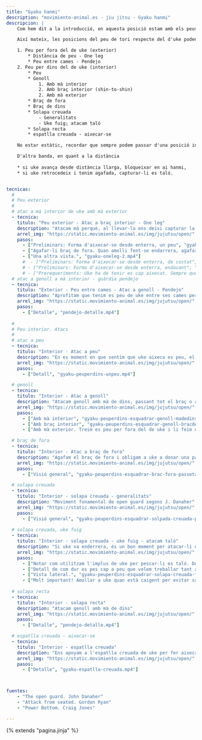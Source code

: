 ```yaml
---
title: "Gyaku hanmi"
description: "movimiento-animal.es - jiu jitsu - Gyaku hanmi"
descripcion: |
    Com hem dit a la introducció, en aquesta posició estam amb els peus contraris devant, p.e. tori té el peu esquerra devant i uke el dret.

    Així mateix, les posicions del peu de tori respecte del d'uke poden ser:

    1. Peu per fora del de uke (exterior)
        * Distància de peu - One leg
        * Peu entre cames - Pendejo
    2. Peu per dins del de uke (interior)
        * Peu 
        * Genoll
            1. Amb mà interior
            2. Amb braç interior (shin-to-shin)
            2. Amb mà exterior
        * Braç de fora
        * Braç de dins
        * Solapa creuada
            - Generalitats
            - Uke fuig; atacam taló
        * Solapa recta
        * espatlla creuada - aixecar-se

    No estar estàtic, recordar que sempre podem passar d'una posició interior a una exterior o a l'inrevés, mogent el nostre peu.

    D'altra banda, en quant a la distància
    
    * si uke avança desde distància llarga, bloqueixar en ai hanmi, 
    * si uke retrocedeix i tenim agafada, capturar-li es taló.


tecnicas: 
  #
  # Peu exterior
  #
  # atac a mà interior de uke amb mà exterior 
  - tecnica:
    titulo: "Peu exterior - Atac a braç interior - One leg"
    description: "Atacam mà perquè, al llevar-la ens deixi capturar la cama adelantada. Per més informació, veure l'apartat de shooting"
    arrel_img: "https://static.movimiento-animal.es/img/jujutsu/open/" 
    pasos:
      - ["Preliminars: Forma d'aixecar-se desde enterra, un peu", "gyaku-aixecarse-unpeu.mp4"]
      - ["Agafar-li braç de fora. Quan amolli fent-se endarrera, agafar-li genoll amb mà de fora i fer-li es one leg.", "gyaku-oneleg.mp4"]
      - ["Una altra vista.", "gyaku-oneleg-2.mp4"]
      #  - ["Preliminars: Forma d'aixecar-se desde enterra, de costat", "guaku-aixecarse-decostat.mp4"]
      # - ["Preliminars: Forma d'aixecar-se desde enterra, endavant", "gyaku-aixecarse-endavant.mp4"]
      # - ["Prerequeriments: Uke ha de tenir es cap aixecat. Sempre que uke aixequi es cap, atacar-li amb shots. Castigar-lo.", "gyaku-aixecarse-capalt.mp4"]
  # atac a genoll a mà interior - guàrdia pendejo
  - tecnica:
    titulo: "Exterior - Peu entre cames - Atac a genoll - Pendejo"
    description: "Aprofitam que tenim es peu de uke entre ses cames per fer-li la guàrdia pendejo. Molta més informació de la [guàrdia pendejo](/jujutsu/open/pendejo/)."
    arrel_img: "https://static.movimiento-animal.es/img/jujutsu/open/" 
    pasos:
      - ["Detalle", "pendejo-detalle.mp4"]
  
  #
  # Peu interior. Atacs
  #
  # atac a peu
  - tecnica:
    titulo: "Interior - Atac a peu"
    description: "En es moment en que sentim que uke aixeca es peu, el seguim amb es nostre i li agafam."
    arrel_img: "https://static.movimiento-animal.es/img/jujutsu/open/" 
    pasos:
      - ["Detall", "gyaku-peuperdins-unpeu.mp4"]

  # genoll
  - tecnica:
    titulo: "Interior - Atac a genoll"
    description: "Atacam genoll amb mà de dins, passant tot el braç o amb la mà de fora."
    arrel_img: "https://static.movimiento-animal.es/img/jujutsu/open/" 
    pasos:
      - ["Amb mà interior", "gyaku-peuperdins-esquadrar-genoll-madedins.mp4"]
      - ["Amb braç interior", "gyaku-peuperdins-esquadrar-genoll-bracdedins.mp4"]
      - ["Amb mà exterior. Treim es peu per fora del de uke i li feim one leg", "gyaku-oneleg-2.mp4"]

  # braç de fora
  - tecnica:
    titulo: "Interior - Atac a braç de fora"
    description: "Agafam el braç de fora i obligam a uke a donar una pasa"
    arrel_img: "https://static.movimiento-animal.es/img/jujutsu/open/" 
    pasos:
      - ["Visió general", "gyaku-peuperdins-esquadrar-brac-fora-passeta.mp4"]

  # solapa creuada
  - tecnica:
    titulo: "Interior - solapa creuada - generalitats"
    description: "Moviment fonamental de open guard segons J. Danaher"
    arrel_img: "https://static.movimiento-animal.es/img/jujutsu/open/" 
    pasos:
      - ["Visió general", "gyaku-peuperdins-esquadrar-solpada-creuada-passeta.mp4"]
  
  # solapa creuada, uke fuig
  - tecnica:
    titulo: "Interior - solapa creuada - uke fuig - atacam taló"
    description: "Si uke va enderrera, és un bon moment per atacar-li es taló."
    arrel_img: "https://static.movimiento-animal.es/img/jujutsu/open/" 
    pasos:
      - ["Notar com utilitzam l'implus de uke per pescar-li es taló. Duim es pes des nostro cos cap es peu que volem capturar.", "gyaku-peuperdins-esquadrar-solapa-creuada-fuig-talo.mp4"]
      - ["Detall de com dur es pes cap a peu que volem treballar tant amb solapa recta com creuada", "gyaku-peuperdins-esquadrar-solapa-creuada-fuig-talo-2.mp4"]
      - ["Vista lateral.", "gyaku-peuperdins-esquadrar-solapa-creuada-fuig-talo-3.mp4"]
      - ["Molt important! Amollar a uke quan està caigent per evitar sa clau de braç.", "gyaku-peuperdins-esquadrar-solapa-creuada-fuig-talo-4.mp4"]
  
  # solapa recta
  - tecnica:
    titulo: "Interior - solapa recta"
    description: "Atacam genoll amb mà de dins"
    arrel_img: "https://static.movimiento-animal.es/img/jujutsu/open/" 
    pasos:
      - ["Detalle", "pendejo-detalle.mp4"]

  # espatlla creuada - aixecar-se
  - tecnica:
    titulo: "Interior - espatlla creuada"
    description: "Ens apoyam a l'espatlla creuada de uke per fer aixecada tècnica. Aquesta tècnica funciona su uke està amb el cap baix, si el té alt, li feim shoot."
    arrel_img: "https://static.movimiento-animal.es/img/jujutsu/open/" 
    pasos:
      - ["Detalle", "gyaku-espatlla-creuada.mp4"]



fuentes:
    - "The open guard. John Danaher"    
    - "Attack from seated. Gordon Ryan"
    - "Power Bottom. Craig Jones"

---
```

{% extends  "pagina.jinja" %}